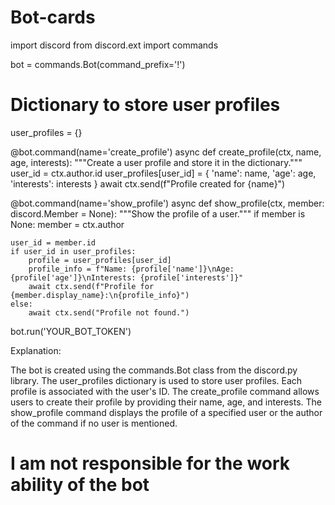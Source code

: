# Bot-cards

import discord
from discord.ext import commands

bot = commands.Bot(command_prefix='!')

# Dictionary to store user profiles
user_profiles = {}

@bot.command(name='create_profile')
async def create_profile(ctx, name, age, interests):
    """Create a user profile and store it in the dictionary."""
    user_id = ctx.author.id
    user_profiles[user_id] = {
        'name': name,
        'age': age,
        'interests': interests
    }
    await ctx.send(f"Profile created for {name}")

@bot.command(name='show_profile')
async def show_profile(ctx, member: discord.Member = None):
    """Show the profile of a user."""
    if member is None:
        member = ctx.author

    user_id = member.id
    if user_id in user_profiles:
        profile = user_profiles[user_id]
        profile_info = f"Name: {profile['name']}\nAge: {profile['age']}\nInterests: {profile['interests']}"
        await ctx.send(f"Profile for {member.display_name}:\n{profile_info}")
    else:
        await ctx.send("Profile not found.")

bot.run('YOUR_BOT_TOKEN')


Explanation:

The bot is created using the commands.Bot class from the discord.py library.
The user_profiles dictionary is used to store user profiles. Each profile is associated with the user's ID.
The create_profile command allows users to create their profile by providing their name, age, and interests.
The show_profile command displays the profile of a specified user or the author of the command if no user is mentioned.

# I am not responsible for the work ability of the bot
